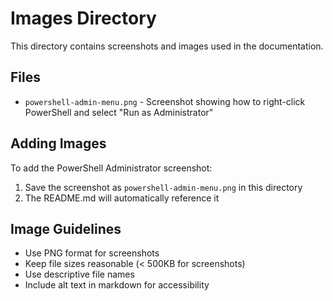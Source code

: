 # Images Directory

This directory contains screenshots and images used in the documentation.

## Files
- `powershell-admin-menu.png` - Screenshot showing how to right-click PowerShell and select "Run as Administrator"

## Adding Images
To add the PowerShell Administrator screenshot:
1. Save the screenshot as `powershell-admin-menu.png` in this directory
2. The README.md will automatically reference it

## Image Guidelines
- Use PNG format for screenshots
- Keep file sizes reasonable (< 500KB for screenshots)
- Use descriptive file names
- Include alt text in markdown for accessibility
